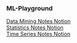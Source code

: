 ### ML-Playground
[Data Mining Notes Notion](https://batuhansrts.notion.site/ML-Algorithms-9a37a885082641bea52f9d7222eedb8f)    
[Statistics Notes Notion](https://batuhansrts.notion.site/batuhansrts/Statistics-e041bed8286048c19f2e7526cb604d50)    
[Time Series Notes Notion](https://batuhansrts.notion.site/batuhansrts/Time-Series-Analytics-d0b7f79a4737471382484af796314feb)    
